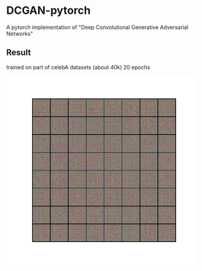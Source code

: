 # DCGAN-pytorch
A pytorch implementation of "Deep Convolutional Generative Adversarial Networks"

## Result
trained on part of celebA datasets (about 40k) 20 epochs

![celebA](https://github.com/minlee077/DCGAN-pytorch/blob/master/assets/celebA(40k,20eps).gif?raw=true)